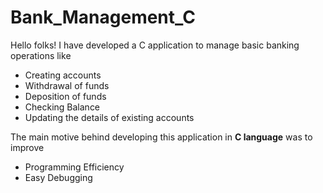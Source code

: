 # Bank_Management_C

Hello folks!
I have developed a C application to manage basic banking operations like
 - Creating accounts
 - Withdrawal of funds
 - Deposition of funds
 - Checking Balance
 - Updating the details of existing accounts

The main motive behind developing this application in **C language** was to improve 
- Programming Efficiency
- Easy Debugging
